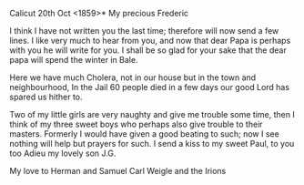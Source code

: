  Calicut 20th Oct <1859>*
My precious Frederic

I think I have not written you the last time; therefore will now send a few lines. I like very much to hear from you, and now that dear Papa is perhaps with you he will write for you. I shall be so glad for your sake that the dear papa will spend the winter in Bale.

Here we have much Cholera, not in our house but in the town and neighbourhood, In the Jail 60 people died in a few days our good Lord has spared us hither to.

Two of my little girls are very naughty and give me trouble some time, then I think of my three sweet boys who perhaps also give trouble to their masters. Formerly I would have given a good beating to such; now I see nothing will help but prayers for such. I send a kiss to my sweet Paul, to you too Adieu my lovely son
 J.G.

My love to Herman and Samuel Carl Weigle and the Irions

